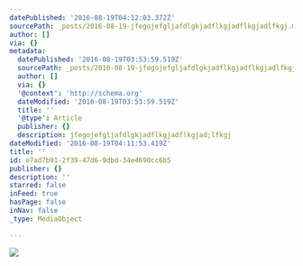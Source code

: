 ```yaml
---
datePublished: '2016-08-19T04:12:03.372Z'
sourcePath: _posts/2016-08-19-jfegojefgljafdlgkjadflkgjadflkgjadlfkgj.md
author: []
via: {}
metadata:
  datePublished: '2016-08-19T03:53:59.519Z'
  sourcePath: _posts/2016-08-19-jfegojefgljafdlgkjadflkgjadflkgjadlfkgj.md
  author: []
  via: {}
  '@context': 'http://schema.org'
  dateModified: '2016-08-19T03:53:59.519Z'
  title: ''
  '@type': Article
  publisher: {}
  description: jfegojefgljafdlgkjadflkgjadflkgjad;lfkgj
dateModified: '2016-08-19T04:11:53.419Z'
title: ''
id: e7ad7b91-2f39-47d6-9dbd-34e4690cc6b5
publisher: {}
description: ''
starred: false
inFeed: true
hasPage: false
inNav: false
_type: MediaObject

---
```

![](https://the-grid-user-content.s3-us-west-2.amazonaws.com/48d1ccad-003a-4fd3-9bc1-127c6e2bfa3a.jpg)